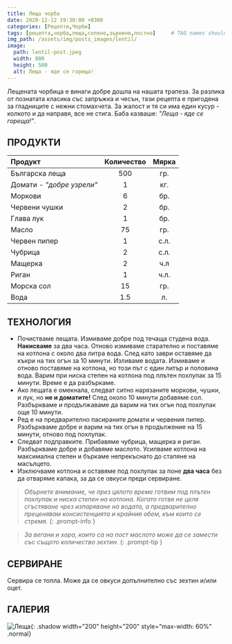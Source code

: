 ```yaml
---
title: Леща чорба
date: 2020-12-12 19:30:00 +0300
categories: [Рецепти,Чорби]
tags: [рецепта,чорба,леща,солено,зърнени,постно]     # TAG names should always be lowercase
img_path: /assets/img/posts_images/lentil/
image:
  path: lentil-post.jpeg
  width: 800
  height: 500
  alt: Леща - яде се гореща!
---
```


Лещената чорбица е винаги добре дошла на нашата трапеза. За разлика от познатата класика със запръжка и чесън, тази рецепта е пригодена за гладниците с нежни стомахчета. За жалост и тя си има един кусур - колкото и да направя, все не стига. Баба казваше: *"Леща - яде се гореща!"*.

## **ПРОДУКТИ**

| Продукт                    |Количество  |Мярка   |
|:---------------------------|:----------:|:------:|
|Българска леща              |500         |гр.     |
|Домати - *"добре узрели"*   |1           |кг.     |
|Моркови                     |6           |бр.     |
|Червени чушки               |2           |бр.     |
|Глава лук                   |1           |бр.     |
|Масло                       |75          |гр.     |
|Червен пипер                |1           |с.л.    |
|Чубрица                     |2           |с.л.    |
|Мащерка                     |2           |ч.л     |
|Риган                       |1           |ч.л.    |
|Морска сол                  |15          |гр.     |
|Вода                        |1.5         |л.      |

## **ТЕХНОЛОГИЯ**

- Почистваме лещата. Измиваме добре под течаща студена вода. **Накисваме** за два часа. Отново измиваме старателно и поставяме на котлона с около два литра вода. След като заври оставяме да къкри на тих огън за 10 минути. Изливаме водата. Измиваме и отново поставяме на котлона, но този път с един литър и половина вода. Варим при ниска степен на котлона под плътен похлупак за 15 минути. Време е да разбъркаме.
- Ако лещата е омекнала, следват ситно нарязаните моркови, чушки, и лук, но **не и доматите!** След около 10 минути добавяме сол. Разбъркваме и продължаваме да варим на тих огън под похлупак още 10 минути.
- Ред е на предварително пасираните домати и червения пипер. Разбъркваме добре и варим на тих огън в продължение на 15 минути, отново под похлупак.
- Следват подправките. Прибавяме чубрица, мащерка и риган. Разбъркваме добре и добавяме маслото. Усилваме котлона на максимална степен и бъркаме непрекъснато до стапяне на масълцето.
- Изключваме котлона и оставяме под похлупак за поне **два часа** без да отваряме капака, за да се овкуси преди сервиране.

> *Обърнете внимание, че през цялото време готвим под плътен похлупак и ниска степен на котлона. Когато готвя не целя сгъстяване чрез изпаряване на водата, а предварително преценявам консистенцията и крайния обем, към които се стремя.*
{: .prompt-info }

> *За вегани и хора, които са на пост маслото може да се замести със същото количество зехтин.*
{: .prompt-tip }

## **СЕРВИРАНЕ**

Сервира се топла. Може да се овкуси допълнително със зехтин и/или оцет.

## **ГАЛЕРИЯ**

![Леща](lentil-01.jpg){: .shadow width="200" height="200" style="max-width: 60%" .normal}
